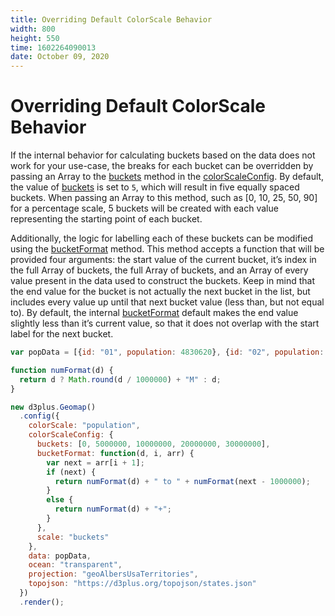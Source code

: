 ```yaml
---
title: Overriding Default ColorScale Behavior
width: 800
height: 550
time: 1602264090013
date: October 09, 2020
---
```


[height]: 550
[delay]: 3000

# Overriding Default ColorScale Behavior

If the internal behavior for calculating buckets based on the data does not work for your use-case, the breaks for each bucket can be overridden by passing an Array to the [buckets](https://d3plus.org/docs/#ColorScale.buckets) method in the [colorScaleConfig](https://d3plus.org/docs/#Viz.colorScaleConfig). By default, the value of [buckets](https://d3plus.org/docs/#ColorScale.buckets) is set to `5`, which will result in five equally spaced buckets. When passing an Array to this method, such as [0, 10, 25, 50, 90] for a percentage scale, 5 buckets will be created with each value representing the starting point of each bucket.

Additionally, the logic for labelling each of these buckets can be modified using the [bucketFormat](https://d3plus.org/docs/#ColorScale.bucketFormat) method. This method accepts a function that will be provided four arguments: the start value of the current bucket, it’s index in the full Array of buckets, the full Array of buckets, and an Array of every value present in the data used to construct the buckets. Keep in mind that the end value for the bucket is not actually the next bucket in the list, but includes every value up until that next bucket value (less than, but not equal to). By default, the internal [bucketFormat](https://d3plus.org/docs/#ColorScale.bucketFormat) default makes the end value slightly less than it’s current value, so that it does not overlap with the start label for the next bucket.

```js
var popData = [{id: "01", population: 4830620}, {id: "02", population: 733375}, {id: "04", population: 6641928}, {id: "05", population: 2958208}, {id: "06", population: 38421464}, {id: "08", population: 5278906}, {id: "09", population: 3593222}, {id: "10", population: 926454}, {id: "11", population: 647484}, {id: "12", population: 19645772}, {id: "13", population: 10006693}, {id: "15", population: 1406299}, {id: "16", population: 1616547}, {id: "17", population: 12873761}, {id: "18", population: 6568645}, {id: "19", population: 3093526}, {id: "20", population: 2892987}, {id: "21", population: 4397353}, {id: "22", population: 4625253}, {id: "23", population: 1329100}, {id: "24", population: 5930538}, {id: "25", population: 6705586}, {id: "26", population: 9900571}, {id: "27", population: 5419171}, {id: "28", population: 2988081}, {id: "29", population: 6045448}, {id: "30", population: 1014699}, {id: "31", population: 1869365}, {id: "32", population: 2798636}, {id: "33", population: 1324201}, {id: "34", population: 8904413}, {id: "35", population: 2084117}, {id: "36", population: 19673174}, {id: "37", population: 9845333}, {id: "38", population: 721640}, {id: "39", population: 11575977}, {id: "40", population: 3849733}, {id: "41", population: 3939233}, {id: "42", population: 12779559}, {id: "44", population: 1053661}, {id: "45", population: 4777576}, {id: "46", population: 843190}, {id: "47", population: 6499615}, {id: "48", population: 26538614}, {id: "49", population: 2903379}, {id: "50", population: 626604}, {id: "51", population: 8256630}, {id: "53", population: 6985464}, {id: "54", population: 1851420}, {id: "55", population: 5742117}, {id: "56", population: 579679}, {id: "72", population: 3583073}];

function numFormat(d) {
  return d ? Math.round(d / 1000000) + "M" : d;
}

new d3plus.Geomap()
  .config({
    colorScale: "population",
    colorScaleConfig: {
      buckets: [0, 5000000, 10000000, 20000000, 30000000],
      bucketFormat: function(d, i, arr) {
        var next = arr[i + 1];
        if (next) {
          return numFormat(d) + " to " + numFormat(next - 1000000);
        }
        else {
          return numFormat(d) + "+";
        }
      },
      scale: "buckets"
    },
    data: popData,
    ocean: "transparent",
    projection: "geoAlbersUsaTerritories",
    topojson: "https://d3plus.org/topojson/states.json"
  })
  .render();
```
